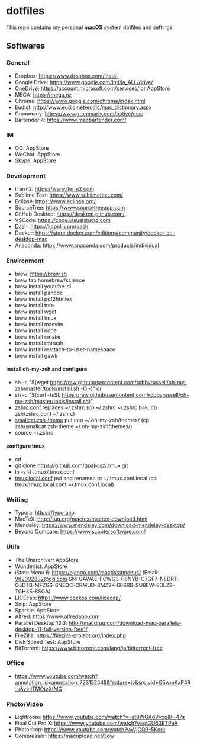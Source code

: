 # dotfiles
This repo contains my personal **macOS** system dotfiles and settings. 
## Softwares
### General
* Dropbox: https://www.dropbox.com/install
* Google Drive: https://www.google.com/intl/ja_ALL/drive/
* OneDrive: https://account.microsoft.com/services/ or AppStore
* MEGA: https://mega.nz
* Chrome: https://www.google.com/chrome/index.html
* Eudict: http://www.eudic.net/eudic/mac_dictionary.aspx
* Grammarly: https://www.grammarly.com/native/mac
* Bartender 4: https://www.macbartender.com/
### IM
* QQ: AppStore
* WeChat: AppStore
* Skype: AppStore
### Development
* iTerm2: https://www.iterm2.com
* Sublime Text: https://www.sublimetext.com/
* Eclipse: https://www.eclipse.org/
* SourceTree: https://www.sourcetreeapp.com
* GitHub Desktop: https://desktop.github.com/
* VSCode: https://code.visualstudio.com
* Dash: https://kapeli.com/dash
* Docker: https://store.docker.com/editions/community/docker-ce-desktop-mac
* Anaconda: https://www.anaconda.com/products/individual
### Environment
* brew: https://brew.sh
* brew tap homebrew/science
* brew install youtube-dl
* brew install pandoc
* brew install pdf2htmlex
* brew install tree
* brew install wget
* brew install tmux
* brew install macvim
* brew install node
* brew install cmake
* brew install rmtrash
* brew install reattach-to-user-namespace
* brew install gawk
#### install oh-my-zsh and configure
* sh -c "$(wget https://raw.githubusercontent.com/robbyrussell/oh-my-zsh/master/tools/install.sh -O -)"
*or*
* sh -c "$(curl -fsSL https://raw.githubusercontent.com/robbyrussell/oh-my-zsh/master/tools/install.sh)"
* [zshrc.conf](https://github.com/smallcat9603/dotfiles/tree/master/zsh) replaces ~/.zshrc (cp ~/.zshrc ~/.zshrc.bak; cp zsh/zshrc.conf ~/.zshrc)
* [smallcat.zsh-theme](https://github.com/smallcat9603/dotfiles/tree/master/zsh) put into ~/.oh-my-zsh/themes/ (cp zsh/smallcat.zsh-theme ~/.oh-my-zsh/themes/)
* source ~/.zshrc
#### configure tmux
* cd
* git clone https://github.com/gpakosz/.tmux.git
* ln -s -f .tmux/.tmux.conf
* [tmux.local.conf](https://github.com/smallcat9603/dotfiles/tree/master/tmux) put and renamed to ~/.tmux.conf.local (cp tmux/tmux.local.conf ~/.tmux.conf.local)
### Writing
* Typora: https://typora.io
* MacTeX: http://tug.org/mactex/mactex-download.html
* Mendeley: https://www.mendeley.com/download-mendeley-desktop/
* Beyond Compare: https://www.scootersoftware.com/
### Utils
* The Unarchiver: AppStore
* Wunderlist: AppStore
* iStatu Menu 6: https://bjango.com/mac/istatmenus/
(Email: 982092332@qq.com SN: GAWAE-FCWQ3-P8NYB-C7GF7-NEDRT-Q5DTB-MFZG6-6NEQC-CRMUD-8MZ2K-66SRB-SU8EW-EDLZ9-TGH3S-8SGA)
* LICEcap: https://www.cockos.com/licecap/
* Snip: AppStore
* Sparkle: AppStore
* Alfred: https://www.alfredapp.com
* Parallel Desktop 13.3: http://macdrug.com/download-mac-parallels-desktop-11-full-version-free1/
* FileZilla: https://filezilla-project.org/index.php
* Disk Speed Test: AppStore
* BitTorrent: https://www.bittorrent.com/lang/ja/bittorrent-free
### Office
* https://www.youtube.com/watch?annotation_id=annotation_723152549&feature=iv&src_vid=G5wmKxP4R_s&v=iiTMOtzXtMQ
### Photo/Video
* Lightroom: https://www.youtube.com/watch?v=et9WOAdVvco&t=47s
* Final Cut Pro X: https://www.youtube.com/watch?v=qlGU63ETPeA
* Photoshop: https://www.youtube.com/watch?v=VjGQ3-5Kork
* Compressor: https://macupload.net/3ow